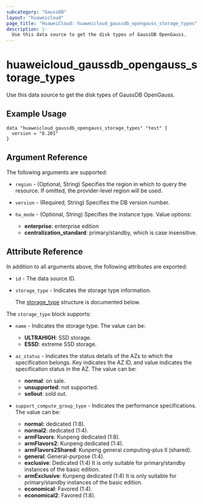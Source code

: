 ```yaml
---
subcategory: "GaussDB"
layout: "huaweicloud"
page_title: "HuaweiCloud: huaweicloud_gaussdb_opengauss_storage_types"
description: |-
  Use this data source to get the disk types of GaussDB OpenGauss.
---
```


# huaweicloud_gaussdb_opengauss_storage_types

Use this data source to get the disk types of GaussDB OpenGauss.

## Example Usage

```hcl
data "huaweicloud_gaussdb_opengauss_storage_types" "test" {
  version = "8.201"
}
```

## Argument Reference

The following arguments are supported:

* `region` - (Optional, String) Specifies the region in which to query the resource.
  If omitted, the provider-level region will be used.

* `version` - (Required, String) Specifies the DB version number.

* `ha_mode` - (Optional, String) Specifies the instance type.
  Value options:
  + **enterprise**: enterprise edition
  + **centralization_standard**: primary/standby, which is case insensitive.

## Attribute Reference

In addition to all arguments above, the following attributes are exported:

* `id` - The data source ID.

* `storage_type` - Indicates the storage type information.

  The [storage_type](#storage_type_struct) structure is documented below.

<a name="storage_type_struct"></a>
The `storage_type` block supports:

* `name` - Indicates the storage type.
  The value can be:
  + **ULTRAHIGH**: SSD storage.
  + **ESSD**: extreme SSD storage.

* `az_status` - Indicates the status details of the AZs to which the specification belongs.
  Key indicates the AZ ID, and value indicates the specification status in the AZ.
  The value can be:
  + **normal**: on sale.
  + **unsupported**: not supported.
  + **sellout**: sold out.

* `support_compute_group_type` - Indicates the performance specifications.
  The value can be:
  + **normal:** dedicated (1:8).
  + **normal2**: dedicated (1:4).
  + **armFlavors**: Kunpeng dedicated (1:8).
  + **armFlavors2**: Kunpeng dedicated (1:4).
  + **armFlavors2Shared**: Kunpeng general computing-plus II (shared).
  + **general**: General-purpose (1:4).
  + **exclusive**: Dedicated (1:4) It is only suitable for primary/standby instances of the basic edition.
  + **armExclusive**: Kunpeng dedicated (1:4) It is only suitable for primary/standby instances of the basic edition.
  + **economical**: Favored (1:4).
  + **economical2**: Favored (1:8).
